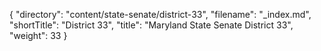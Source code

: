 {
  "directory": "content/state-senate/district-33",
  "filename": "_index.md",
  "shortTitle": "District 33",
  "title": "Maryland State Senate District 33",
  "weight": 33
}
